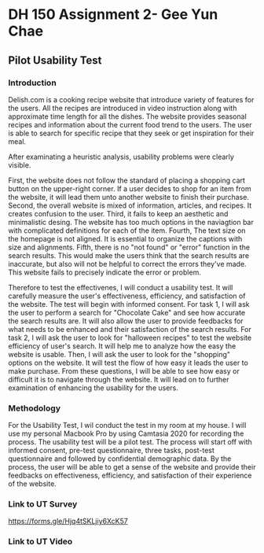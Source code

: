 # DH 150 Assignment 2- Gee Yun Chae

## Pilot Usability Test

### Introduction
Delish.com is a cooking recipe website that introduce variety of features for the users. All the recipes are introduced in video instruction along with approximate time length for all the dishes. The website provides seasonal recipes and information about the current food trend to the users. The user is able to search for specific recipe that they seek or get inspiration for their meal.

After examinating a heuristic analysis, usability problems were clearly visible.

First, the website does not follow the standard of placing a shopping cart button on the upper-right corner. If a user decides to shop for an item from the website, it will lead them unto another website to finish their purchase.
Second, the overall website is mixed of information, articles, and recipes. It creates confusion to the user.
Third, it fails to keep an aesthetic and minimalistic desing. The website has too much options in the naviagtion bar with complicated definitions for each of the item. 
Fourth, The text size on the homepage is not aligned. It is essential to organize the captions with size and alignments. 
Fifth, there is no "not found" or "error" function in the search results. This would make the users think that the search results are inaccurate, but also will not be helpful to correct the errors they've made. This website fails to precisely indicate the error or problem.

Therefore to test the effectivenes, I will conduct a usability test. It will carefully measure the user's effectiveness, efficiency, and satisfaction of the website. The test will begin with informed consent. For task 1, I will ask the user to perform a search for "Chocolate Cake" and see how accurate the search results are. It will also allow the user to provide feedbacks for what needs to be enhanced and their satisfaction of the search results. For task 2, I will ask the user to look for "halloween recipes" to test the website efficiency of user's search. It will help me to analyze how the easy the website is usable. Then, I will ask the user to look for the "shopping" options on the website. It will test the flow of how easy it leads the user to make purchase. From these questions, I will be able to see how easy or difficult it is to navigate through the website. It will lead on to further examination of enhancing the usability for the users.

### Methodology
For the Usability Test, I wil conduct the test in my room at my house. I will use my personal Macbook Pro by using Camtasia 2020 for recording the process. 
The usability test will be a pilot test. The process will start off with informed consent, pre-test questionnaire, three tasks, post-test questionnaire and followed by confidential demographic data. By the process, the user will be able to get a sense of the website and provide their feedbacks on effectiveness, efficiency, and satisfaction of their experience of the website. 


### Link to UT Survey
https://forms.gle/Hjq4tSKLjiy6XcK57


### Link to UT Video
